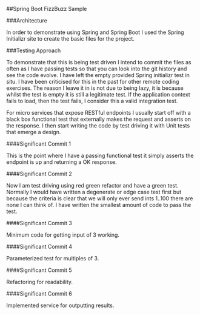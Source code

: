 ##Spring Boot FizzBuzz Sample

###Architecture

In order to demonstrate using Spring and Spring Boot I used the Spring Initializr 
site to create the basic files for the project.

###Testing Approach

To demonstrate that this is being test driven I intend to commit the files as often as I have
passing tests so that you can look into the git history and see the code evolve. I have left 
the empty provided Spring initializr test in situ. I have been criticised for this in the past
for other remote coding exercises. The reason I leave it in is not due to being lazy, it is 
because whilst the test is empty it is still a legitimate test. If the application context fails
to load, then the test fails, I consider this a valid integration test.

For micro services that expose RESTful endpoints I usually start off with a black box
functional test that externally makes the request and asserts on the response. I then start
writing the code by test driving it with Unit tests that emerge a design.

####Significant Commit 1

This is the point where I have a passing functional test it simply asserts the endpoint is up 
and returning a OK response.

####Significant Commit 2

Now I am test driving using red green refactor and have a green test. Normally I would have written a degenerate or 
edge case test first but because the criteria is clear that we will only ever send ints 1..100 there are none I can 
think of. I have written the smallest amount of code to pass the test. 

####Significant Commit 3

Minimum code for getting input of 3 working.

####Significant Commit 4

Parameterized test for multiples of 3.

####Significant Commit 5

Refactoring for readability.

####Significant Commit 6

Implemented service for outputting results.
